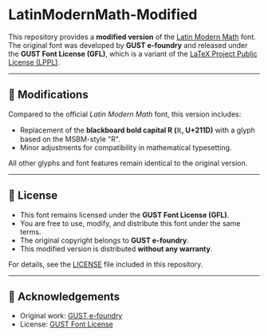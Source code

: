 # LatinModernMath-Modified

This repository provides a **modified version** of the [Latin Modern Math](https://www.gust.org.pl/projects/e-foundry/latin-modern) font.  
The original font was developed by **GUST e-foundry** and released under the **GUST Font License (GFL)**, which is a variant of the [LaTeX Project Public License (LPPL)](https://www.latex-project.org/lppl/).

---

## 🔧 Modifications
Compared to the official *Latin Modern Math* font, this version includes:
- Replacement of the **blackboard bold capital R (ℝ, U+211D)** with a glyph based on the MSBM-style "R".
- Minor adjustments for compatibility in mathematical typesetting.

All other glyphs and font features remain identical to the original version.

---

## 📜 License
- This font remains licensed under the **GUST Font License (GFL)**.  
- You are free to use, modify, and distribute this font under the same terms.  
- The original copyright belongs to **GUST e-foundry**.  
- This modified version is distributed **without any warranty**.  

For details, see the [LICENSE](LICENSE) file included in this repository.

---

## 🙏 Acknowledgements
- Original work: [GUST e-foundry](https://www.gust.org.pl/projects/e-foundry)  
- License: [GUST Font License](http://www.gust.org.pl/projects/e-foundry/licenses)  
